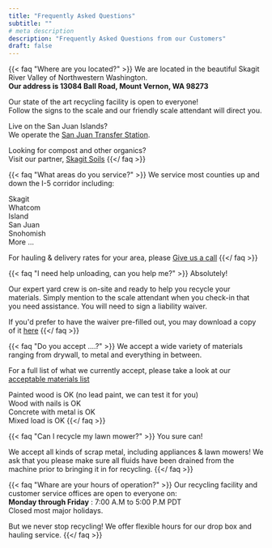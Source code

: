 ```yaml
---
title: "Frequently Asked Questions"
subtitle: ""
# meta description
description: "Frequently Asked Questions from our Customers"
draft: false
---
```



{{< faq "Where are you located?" >}}
We are located in the beautiful Skagit River Valley of Northwestern Washington. 
<br>**Our address is 13084 Ball Road, Mount Vernon, WA 98273**

Our state of the art recycling facility is open to everyone! <br>
Follow the signs to the scale and our friendly scale attendant will direct you.

Live on the San Juan Islands? <br>
We operate the [San Juan Transfer Station](https://sanjuantransferstation.com).

Looking for compost and other organics?<br>
Visit our partner, [Skagit Soils](https://skagitsoilsinc.com)
{{</ faq >}}

{{< faq "What areas do you service?" >}}
We service most counties up and down the I-5 corridor including:

<i class="fas fa-check-square"></i> Skagit <br>
<i class="fas fa-check-square"></i> Whatcom <br>
<i class="fas fa-check-square"></i> Island <br>
<i class="fas fa-check-square"></i> San Juan <br>
<i class="fas fa-check-square"></i> Snohomish <br>
<i class="fas fa-check-square"></i> More ...

For hauling & delivery rates for your area, please [Give us a call](/contact)
{{</ faq >}}

{{< faq "I need help unloading, can you help me?" >}}
Absolutely!

Our expert yard crew is on-site and ready to help you recycle your materials. Simply mention to the scale attendant when you check-in that you need assistance. You will need to sign a liability waiver.

If you'd prefer to have the waiver pre-filled out, you may download a copy of it [here](#)
{{</ faq >}}

{{< faq "Do you accept ....?" >}}
We accept a wide variety of materials ranging from drywall, to metal and everything in between.

For a full list of what we currently accept, please take a look at our [acceptable materials list](../self-haul/acceptable-materials)

<i class="fas fa-check-square"></i> Painted wood is OK (no lead paint, we can test it for you) <br>
<i class="fas fa-check-square"></i> Wood with nails is OK <br>
<i class="fas fa-check-square"></i> Concrete with metal is OK <br>
<i class="fas fa-check-square"></i> Mixed load is OK
{{</ faq >}}

{{< faq "Can I recycle my lawn mower?" >}}
You sure can!

We accept all kinds of scrap metal, including appliances & lawn mowers! We ask that you please make sure all fluids have been drained from the machine prior to bringing it in for recycling. 
{{</ faq >}}

{{< faq "Whare are your hours of operation?" >}}
Our recycling facility and customer service offices are open to everyone on: <br>
**Monday through Friday** : 7:00 A.M to 5:00 P.M PDT <br>
Closed most major holidays.

But we never stop recycling! We offer flexible hours for our drop box and hauling service.
{{</ faq >}}

